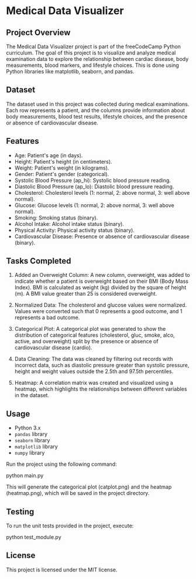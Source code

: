 # Medical Data Visualizer

## Project Overview

The Medical Data Visualizer project is part of the freeCodeCamp Python curriculum. The goal of this project is to visualize and analyze medical examination data to explore the relationship between cardiac disease, body measurements, blood markers, and lifestyle choices. This is done using Python libraries like matplotlib, seaborn, and pandas.

## Dataset

The dataset used in this project was collected during medical examinations. Each row represents a patient, and the columns provide information about body measurements, blood test results, lifestyle choices, and the presence or absence of cardiovascular disease.

## Features

- Age: Patient's age (in days).
- Height: Patient's height (in centimeters).
- Weight: Patient's weight (in kilograms).
- Gender: Patient's gender (categorical).
- Systolic Blood Pressure (ap_hi): Systolic blood pressure reading.
- Diastolic Blood Pressure (ap_lo): Diastolic blood pressure reading.
- Cholesterol: Cholesterol levels (1: normal, 2: above normal, 3: well above normal).
- Glucose: Glucose levels (1: normal, 2: above normal, 3: well above normal).
- Smoking: Smoking status (binary).
- Alcohol Intake: Alcohol intake status (binary).
- Physical Activity: Physical activity status (binary).
- Cardiovascular Disease: Presence or absence of cardiovascular disease (binary).

## Tasks Completed

1. Added an Overweight Column: A new column, overweight, was added to indicate whether a patient is overweight based on their BMI (Body Mass Index). BMI is calculated as weight (kg) divided by the square of height (m). A BMI value greater than 25 is considered overweight.

2. Normalized Data: The cholesterol and glucose values were normalized. Values were converted such that 0 represents a good outcome, and 1 represents a bad outcome.

3. Categorical Plot: A categorical plot was generated to show the distribution of categorical features (cholesterol, gluc, smoke, alco, active, and overweight) split by the presence or absence of cardiovascular disease (cardio).

4. Data Cleaning: The data was cleaned by filtering out records with incorrect data, such as diastolic pressure greater than systolic pressure, height and weight values outside the 2.5th and 97.5th percentiles.

5. Heatmap: A correlation matrix was created and visualized using a heatmap, which highlights the relationships between different variables in the dataset.

## Usage

- Python 3.x
- `pandas` library
- `seaborn` library
- `matplotlib` library
- `numpy` library

Run the project using the following command:

python main.py

This will generate the categorical plot (catplot.png) and the heatmap (heatmap.png), which will be saved in the project directory.

## Testing

To run the unit tests provided in the project, execute:

python test_module.py

## License

This project is licensed under the MIT license.